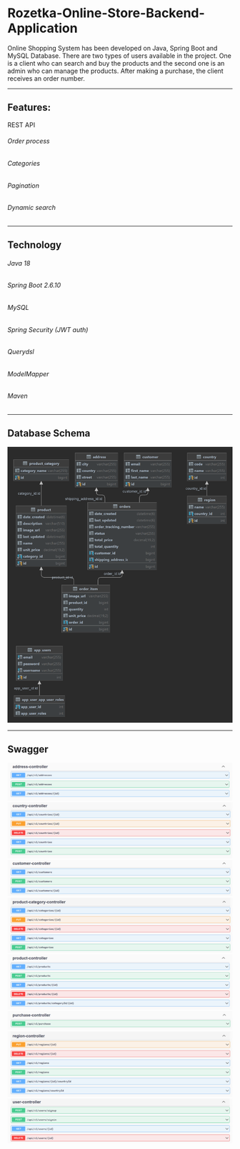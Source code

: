 # Rozetka-Online-Store-Backend-Application

Online Shopping System has been developed on Java, Spring Boot and MySQL Database. There are two types of users available in the project. One is a client who can search and buy the products and the second one is an admin who can manage the products. After making a purchase, the client receives an order number.
___

## Features:
REST API
###### Order process
###### Categories
###### Pagination
###### Dynamic search

___

## Technology
###### Java 18
###### Spring Boot 2.6.10
###### MySQL
###### Spring Security (JWT auth)
###### Querydsl
###### ModelMapper
###### Maven

___

## Database Schema
![diagram](src/main/resources/diagram/diagram.png)

___


## Swagger
![address](src/main/resources/swagger/address-controller.jpg)
![country](src/main/resources/swagger/country-controller.jpg)
![customer](src/main/resources/swagger/customer-controller.jpg)
![product-category](src/main/resources/swagger/product-category-controller.jpg)
![product](src/main/resources/swagger/product-controller.jpg)
![purchase](src/main/resources/swagger/purchase-controller.jpg)
![region](src/main/resources/swagger/region-controller.jpg)
![user](src/main/resources/swagger/user-controller.jpg)

